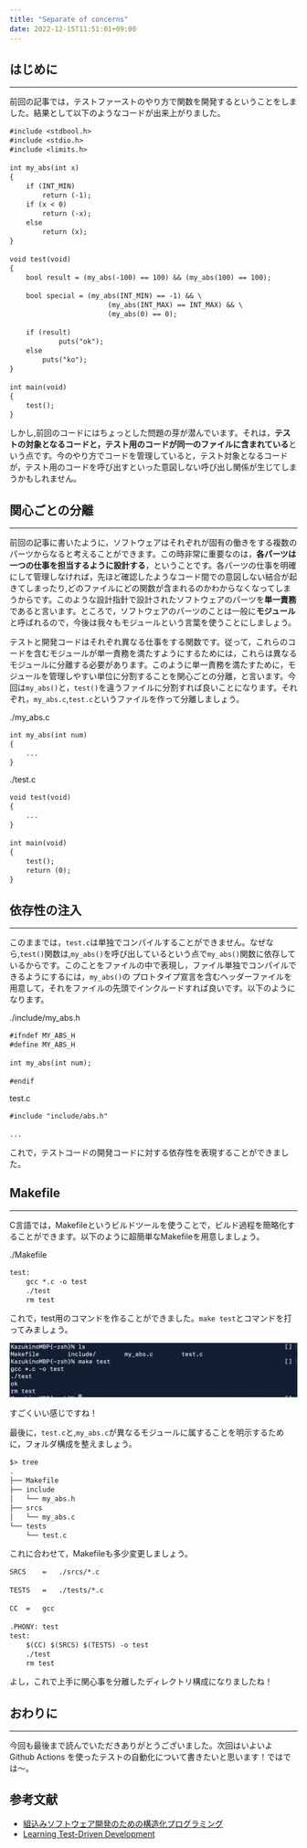 ```yaml
---
title: "Separate of concerns"
date: 2022-12-15T11:51:01+09:00
---
```


## はじめに
---
前回の記事では，テストファーストのやり方で関数を開発するということをしました。結果として以下のようなコードが出来上がりました。

```
#include <stdbool.h>
#include <stdio.h>
#include <limits.h>

int my_abs(int x)
{
    if (INT_MIN)
        return (-1);
	if (x < 0)
        return (-x);
    else
        return (x);
}

void test(void)
{
	bool result = (my_abs(-100) == 100) && (my_abs(100) == 100);

    bool special = (my_abs(INT_MIN) == -1) && \
                        (my_abs(INT_MAX) == INT_MAX) && \
                        (my_abs(0) == 0);

	if (result)
    		puts("ok");
	else
		puts("ko");
}

int main(void)
{
	test();
}
```

しかし,前回のコードにはちょっとした問題の芽が潜んでいます。それは，**テストの対象となるコードと，テスト用のコードが同一のファイルに含まれている**という点です。今のやり方でコードを管理していると，テスト対象となるコードが，テスト用のコードを呼び出すといった意図しない呼び出し関係が生じてしまうかもしれません。

## 関心ごとの分離
---
前回の記事に書いたように，ソフトウェアはそれぞれが固有の働きをする複数のパーツからなると考えることができます。この時非常に重要なのは，**各パーツは一つの仕事を担当するように設計する**，ということです。各パーツの仕事を明確にして管理しなければ，先ほど確認したようなコード間での意図しない結合が起きてしまったり,どのファイルにどの関数が含まれるのかわからなくなってしまうからです。このような設計指針で設計されたソフトウェアのパーツを**単一責務**であると言います。ところで，ソフトウェアのパーツのことは一般に**モジュール**と呼ばれるので，今後は我々もモジュールという言葉を使うことにしましょう。

テストと開発コードはそれぞれ異なる仕事をする関数です。従って，これらのコードを含むモジュールが単一責務を満たすようにするためには，これらは異なるモジュールに分離する必要があります。このように単一責務を満たすために，モジュールを管理しやすい単位に分割することを関心ごとの分離，と言います。今回は`my_abs()`と，`test()`を違うファイルに分割すれば良いことになります。それぞれ，`my_abs.c`,`test.c`というファイルを作って分離しましょう。

./my_abs.c
```
int my_abs(int num)
{
    ...
}
```

./test.c
```
void test(void)
{
    ...
}

int main(void)
{
    test();
    return (0);
}
```

## 依存性の注入
---
このままでは，`test.c`は単独でコンパイルすることができません。なぜなら,`test()`関数は,`my_abs()`を呼び出しているという点で`my_abs()`関数に依存しているからです。このことをファイルの中で表現し，ファイル単独でコンパイルできるようにするには，`my_abs()`の
プロトタイプ宣言を含むヘッダーファイルを用意して，それをファイルの先頭でインクルードすれば良いです。以下のようになります。

./include/my_abs.h
```
#ifndef MY_ABS_H
#define MY_ABS_H

int my_abs(int num);

#endif
```

test.c
```
#include "include/abs.h"

...

```

これで，テストコードの開発コードに対する依存性を表現することができました。

## Makefile
---
C言語では，Makefileというビルドツールを使うことで，ビルド過程を簡略化することができます。以下のように超簡単なMakefileを用意しましょう。

./Makefile
```
test:
    gcc *.c -o test
    ./test
    rm test
```

これで，test用のコマンドを作ることができました。`make test`とコマンドを打ってみましょう。

![](/images/%E3%82%B9%E3%82%AF%E3%83%AA%E3%83%BC%E3%83%B3%E3%82%B7%E3%83%A7%E3%83%83%E3%83%88%202022-12-15%2014.14.05.png)

すごくいい感じですね！

最後に，`test.c`と,`my_abs.c`が異なるモジュールに属することを明示するために，フォルダ構成を整えましょう。

```
$> tree
.
├── Makefile
├── include
│   └── my_abs.h
├── srcs
│   └── my_abs.c
└── tests
    └── test.c
```

これに合わせて，Makefileも多少変更しましょう。

```
SRCS	=	./srcs/*.c

TESTS	=	./tests/*.c

CC	=	gcc

.PHONY:	test
test:
	$(CC) $(SRCS) $(TESTS) -o test
	./test
	rm test
```
よし，これで上手に関心事を分離したディレクトリ構成になりましたね！

## おわりに
---
今回も最後まで読んでいただきありがとうございました。次回はいよいよ Github Actions を使ったテストの自動化について書きたいと思います！ではでは〜。

## 参考文献
- [組込みソフトウェア開発のための構造化プログラミング](https://www.shoeisha.co.jp/book/detail/9784798147611)
- [Learning Test-Driven Development](https://www.oreilly.com/library/view/learning-test-driven-development/9781098106461/)
